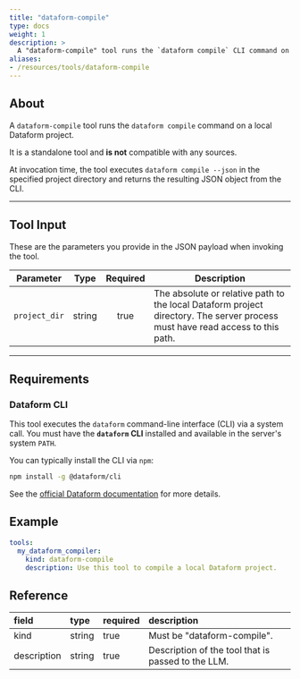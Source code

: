 ```yaml
---
title: "dataform-compile"
type: docs
weight: 1
description: > 
  A "dataform-compile" tool runs the `dataform compile` CLI command on a local project directory.
aliases:
- /resources/tools/dataform-compile
---
```


## About

A `dataform-compile` tool runs the `dataform compile` command on a local Dataform project.

It is a standalone tool and **is not** compatible with any sources.

At invocation time, the tool executes `dataform compile --json` in the specified project directory and returns the resulting JSON object from the CLI.

---

## Tool Input

These are the parameters you provide in the JSON payload when invoking the tool.

| **Parameter** | **Type** | **Required** | **Description** |
|---|:---:|:---:|---|
| `project_dir` | string | true | The absolute or relative path to the local Dataform project directory. The server process must have read access to this path. |

---

## Requirements

### Dataform CLI

This tool executes the `dataform` command-line interface (CLI) via a system call. You must have the **`dataform` CLI** installed and available in the server's system `PATH`.

You can typically install the CLI via `npm`:
```bash
npm install -g @dataform/cli
```

See the [official Dataform documentation](https://www.google.com/search?q=https://cloud.google.com/dataform/docs/install-dataform-cli) for more details.

## Example

```yaml
tools:  
  my_dataform_compiler:  
    kind: dataform-compile  
    description: Use this tool to compile a local Dataform project.
```

## Reference

| field | type | required | description |
| :---- | :---- | :---- | :---- |
| kind | string | true | Must be "dataform-compile". |
| description | string | true | Description of the tool that is passed to the LLM. |
